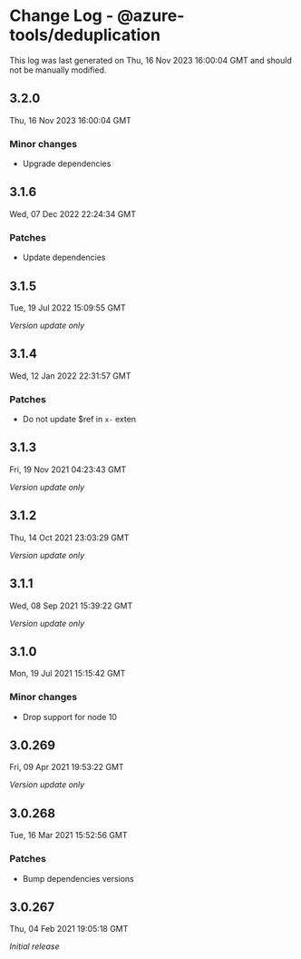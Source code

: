 # Change Log - @azure-tools/deduplication

This log was last generated on Thu, 16 Nov 2023 16:00:04 GMT and should not be manually modified.

## 3.2.0
Thu, 16 Nov 2023 16:00:04 GMT

### Minor changes

- Upgrade dependencies

## 3.1.6
Wed, 07 Dec 2022 22:24:34 GMT

### Patches

- Update dependencies

## 3.1.5
Tue, 19 Jul 2022 15:09:55 GMT

_Version update only_

## 3.1.4
Wed, 12 Jan 2022 22:31:57 GMT

### Patches

- Do not update $ref in `x-` exten

## 3.1.3
Fri, 19 Nov 2021 04:23:43 GMT

_Version update only_

## 3.1.2
Thu, 14 Oct 2021 23:03:29 GMT

_Version update only_

## 3.1.1
Wed, 08 Sep 2021 15:39:22 GMT

_Version update only_

## 3.1.0
Mon, 19 Jul 2021 15:15:42 GMT

### Minor changes

- Drop support for node 10

## 3.0.269
Fri, 09 Apr 2021 19:53:22 GMT

_Version update only_

## 3.0.268
Tue, 16 Mar 2021 15:52:56 GMT

### Patches

- Bump dependencies versions

## 3.0.267
Thu, 04 Feb 2021 19:05:18 GMT

_Initial release_

